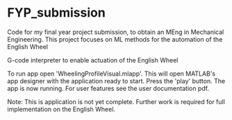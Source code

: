# FYP_submission
Code for my final year project submission, to obtain an MEng in Mechanical Engineering. This project focuses on ML methods for the automation of the English Wheel

G-code interpreter to enable actuation of the English Wheel

To run app open 'WheelingProfileVisual.mlapp'. This will open MATLAB's app designer with the application ready to start. Press the 'play' button. The app is now running. For user features see the user documentation pdf.

Note: This is application is not yet complete. Further work is required for full implementation on the English Wheel.
